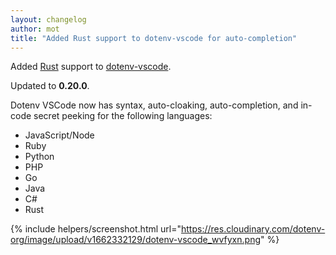 ```yaml
---
layout: changelog
author: mot
title: "Added Rust support to dotenv-vscode for auto-completion"
---
```


Added [Rust](https://www.rust-lang.org/) support to [dotenv-vscode](https://github.com/dotenv-org/dotenv-vscode).

Updated to <strong>0.20.0</strong>.

Dotenv VSCode now has syntax, auto-cloaking, auto-completion, and in-code secret peeking for the following languages:

* JavaScript/Node
* Ruby
* Python
* PHP
* Go
* Java
* C#
* Rust

{% include helpers/screenshot.html url="https://res.cloudinary.com/dotenv-org/image/upload/v1662332129/dotenv-vscode_wvfyxn.png" %}


